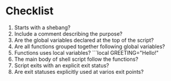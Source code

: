 # Checklist

1. Starts with a shebang?
2. Include a comment describing the purpose?
3. Are the global variables declared at the top of the script?
4. Are all functions grouped together following global variables?
5. Functions uses local variables? ```local GREETING="Hello!"
6. The main body of shell script follow the functions?
7. Script exits with an explicit exit status?
8. Are exit statuses explicitly used at varios exit points?